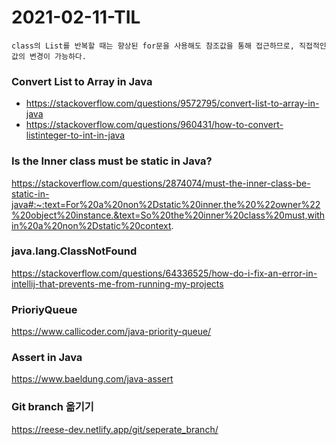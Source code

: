 # 2021-02-11-TIL

```tip
class의 List를 반복할 때는 향상된 for문을 사용해도 참조값을 통해 접근하므로, 직접적인 값의 변경이 가능하다.
```

### Convert List to Array in Java

- https://stackoverflow.com/questions/9572795/convert-list-to-array-in-java
- https://stackoverflow.com/questions/960431/how-to-convert-listinteger-to-int-in-java

### Is the Inner class must be static in Java?

https://stackoverflow.com/questions/2874074/must-the-inner-class-be-static-in-java#:~:text=For%20a%20non%2Dstatic%20inner,the%20%22owner%22%20object%20instance.&text=So%20the%20inner%20class%20must,within%20a%20non%2Dstatic%20context.



### java.lang.ClassNotFound

https://stackoverflow.com/questions/64336525/how-do-i-fix-an-error-in-intellij-that-prevents-me-from-running-my-projects



### PrioriyQueue

https://www.callicoder.com/java-priority-queue/

### Assert in Java

https://www.baeldung.com/java-assert

### Git branch 옮기기

https://reese-dev.netlify.app/git/seperate_branch/

